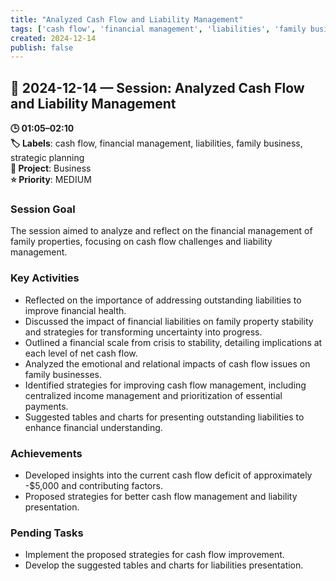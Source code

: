 ```yaml
---
title: "Analyzed Cash Flow and Liability Management"
tags: ['cash flow', 'financial management', 'liabilities', 'family business', 'strategic planning']
created: 2024-12-14
publish: false
---
```


## 📅 2024-12-14 — Session: Analyzed Cash Flow and Liability Management

**🕒 01:05–02:10**  
**🏷️ Labels**: cash flow, financial management, liabilities, family business, strategic planning  
**📂 Project**: Business  
**⭐ Priority**: MEDIUM  


### Session Goal
The session aimed to analyze and reflect on the financial management of family properties, focusing on cash flow challenges and liability management.

### Key Activities
- Reflected on the importance of addressing outstanding liabilities to improve financial health.
- Discussed the impact of financial liabilities on family property stability and strategies for transforming uncertainty into progress.
- Outlined a financial scale from crisis to stability, detailing implications at each level of net cash flow.
- Analyzed the emotional and relational impacts of cash flow issues on family businesses.
- Identified strategies for improving cash flow management, including centralized income management and prioritization of essential payments.
- Suggested tables and charts for presenting outstanding liabilities to enhance financial understanding.

### Achievements
- Developed insights into the current cash flow deficit of approximately -$5,000 and contributing factors.
- Proposed strategies for better cash flow management and liability presentation.

### Pending Tasks
- Implement the proposed strategies for cash flow improvement.
- Develop the suggested tables and charts for liabilities presentation.
